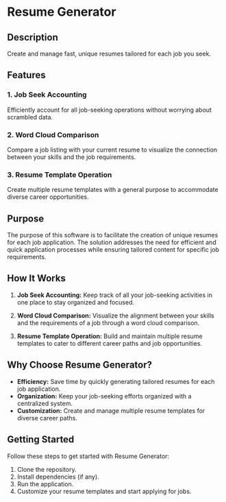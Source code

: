 # Resume Generator

## Description

Create and manage fast, unique resumes tailored for each job you seek.

## Features

### 1. Job Seek Accounting

Efficiently account for all job-seeking operations without worrying about scrambled data.

### 2. Word Cloud Comparison

Compare a job listing with your current resume to visualize the connection between your skills and the job requirements.

### 3. Resume Template Operation

Create multiple resume templates with a general purpose to accommodate diverse career opportunities.

## Purpose

The purpose of this software is to facilitate the creation of unique resumes for each job application. The solution addresses the need for efficient and quick application processes while ensuring tailored content for specific job requirements.

## How It Works

1. **Job Seek Accounting:** Keep track of all your job-seeking activities in one place to stay organized and focused.

2. **Word Cloud Comparison:** Visualize the alignment between your skills and the requirements of a job through a word cloud comparison.

3. **Resume Template Operation:** Build and maintain multiple resume templates to cater to different career paths and job opportunities.

## Why Choose Resume Generator?

- **Efficiency:** Save time by quickly generating tailored resumes for each job application.
- **Organization:** Keep your job-seeking efforts organized with a centralized system.
- **Customization:** Create and manage multiple resume templates for diverse career paths.

## Getting Started

Follow these steps to get started with Resume Generator:

1. Clone the repository.
2. Install dependencies (if any).
3. Run the application.
4. Customize your resume templates and start applying for jobs.
